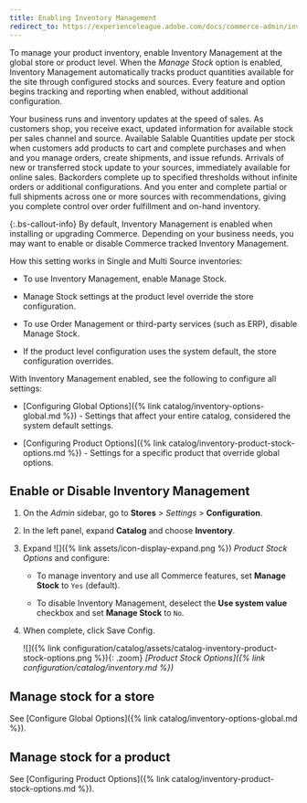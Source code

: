 ```yaml
---
title: Enabling Inventory Management
redirect_to: https://experienceleague.adobe.com/docs/commerce-admin/inventory/configuration/enable.html
---
```


To manage your product inventory, enable Inventory Management at the global store or product level. When the _Manage Stock_ option is enabled, Inventory Management automatically tracks product quantities available for the site through configured stocks and sources. Every feature and option begins tracking and reporting when enabled, without additional configuration.

Your business runs and inventory updates at the speed of sales. As customers shop, you receive exact, updated information for available stock per sales channel and source. Available Salable Quantities update per stock when customers add products to cart and complete purchases and when and you manage orders, create shipments, and issue refunds. Arrivals of new or transferred stock update to your sources, immediately available for online sales. Backorders complete up to specified thresholds without infinite orders or additional configurations. And you enter and complete partial or full shipments across one or more sources with recommendations, giving you complete control over order fulfillment and on-hand inventory.

{:.bs-callout-info}
By default, Inventory Management is enabled when installing or upgrading Commerce. Depending on your business needs, you may want to enable or disable Commerce tracked Inventory Management.

How this setting works in Single and Multi Source inventories:

- To use Inventory Management, enable Manage Stock.

- Manage Stock settings at the product level override the store configuration.

- To use Order Management or third-party services (such as ERP), disable Manage Stock.

- If the product level configuration uses the system default, the store configuration overrides.

With Inventory Management enabled, see the following to configure all settings:

- [Configuring Global Options]({% link catalog/inventory-options-global.md %}) - Settings that affect your entire catalog, considered the system default settings.

- [Configuring Product Options]({% link catalog/inventory-product-stock-options.md %}) - Settings for a specific product that override global options.

## Enable or Disable Inventory Management

1. On the _Admin_ sidebar, go to **Stores** > _Settings_ > **Configuration**.

1. In the left panel, expand **Catalog** and choose **Inventory**.

1. Expand ![]({% link assets/icon-display-expand.png %}) _Product Stock Options_ and configure:

   - To manage inventory and use all Commerce features, set **Manage Stock** to `Yes` (default).

   - To disable Inventory Management, deselect the **Use system value** checkbox and set **Manage Stock** to `No`.

1. When complete, click <span class="btn">Save Config</span>.

   ![]({% link configuration/catalog/assets/catalog-inventory-product-stock-options.png %}){: .zoom}
   _[Product Stock Options]({% link configuration/catalog/inventory.md %})_

## Manage stock for a store

See [Configure Global Options]({% link catalog/inventory-options-global.md %}).

## Manage stock for a product

See [Configuring Product Options]({% link catalog/inventory-product-stock-options.md %}).
